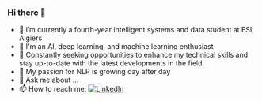 ### Hi there 👋



- 🔭 I’m currently a fourth-year intelligent systems and data student at ESI, Algiers
- 🌱 I'm an AI, deep learning, and machine learning enthusiast
- 👯 Constantly seeking opportunities to enhance my technical skills and stay up-to-date with the latest developments in the field.
- 🤔 My passion for NLP is growing day after day
- 💬 Ask me about ...
- 📫 How to reach me: [![LinkedIn](https://img.shields.io/badge/LinkedIn-Profile-blue)](https://www.linkedin.com/in/rania-rezkellah-155896212/)

